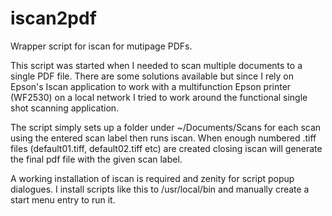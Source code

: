 # iscan2pdf
Wrapper script for iscan for mutipage PDFs. 

This script was started when I needed to scan multiple documents to a single PDF file. There are some solutions available but since I rely on Epson's Iscan application to work with a multifunction Epson printer (WF2530) on a local network I tried to work around the functional single shot scanning application.

The script simply sets up a folder under ~/Documents/Scans for each scan using the entered scan label then runs iscan. When enough numbered .tiff files (default01.tiff, default02.tiff etc) are created closing iscan will generate the final pdf file with the given scan label. 

A working installation of iscan is required and zenity for script popup dialogues. I install scripts like this to /usr/local/bin and manually create a start menu entry to run it.




